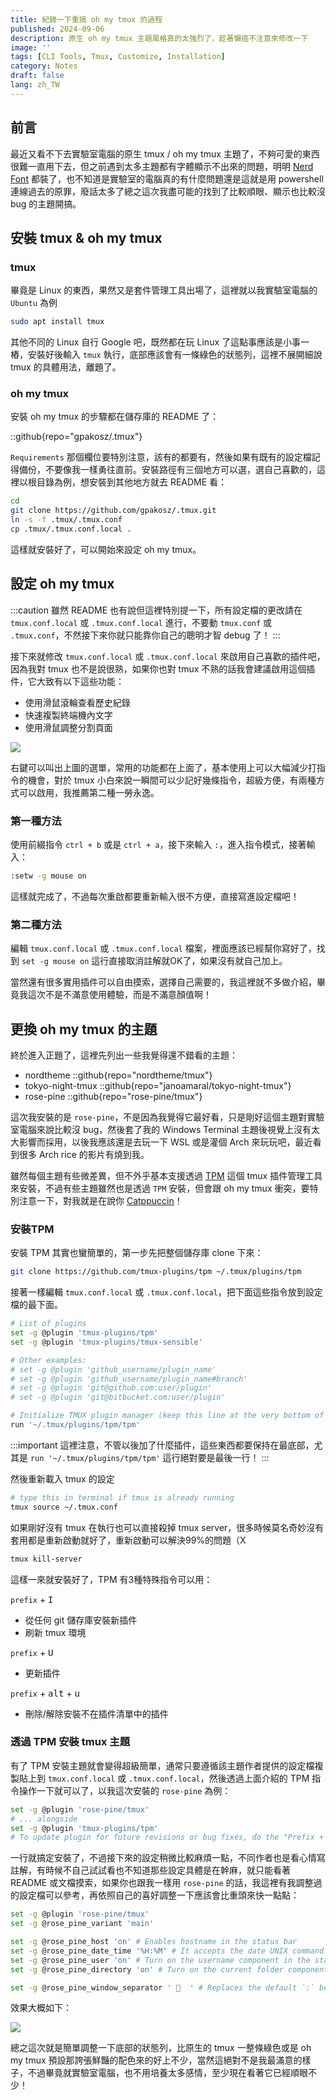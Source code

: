 ```yaml
---
title: 紀錄一下重搞 oh my tmux 的過程
published: 2024-09-06
description: 原生 oh my tmux 主題風格真的太強烈了，趁著懶癌不注意來修改一下
image: ''
tags: [CLI Tools, Tmux, Customize, Installation]
category: Notes
draft: false 
lang: zh_TW
---
```


## 前言

最近又看不下去實驗室電腦的原生 tmux / oh my tmux 主題了，不夠可愛的東西很難一直用下去，但之前遇到太多主題都有字體顯示不出來的問題，明明 [Nerd Font](https://www.nerdfonts.com/) 都裝了，也不知道是實驗室的電腦真的有什麼問題還是這就是用 powershell 連線過去的原罪，廢話太多了總之這次我盡可能的找到了比較順眼、顯示也比較沒 bug 的主題開搞。

## 安裝 tmux & oh my tmux

### tmux

畢竟是 Linux 的東西，果然又是套件管理工具出場了，這裡就以我實驗室電腦的 `Ubuntu` 為例

```bash
sudo apt install tmux
```

其他不同的 Linux 自行 Google 吧，既然都在玩 Linux 了這點事應該是小事一樁，安裝好後輸入 `tmux` 執行，底部應該會有一條綠色的狀態列，這裡不展開細說 tmux 的具體用法，離題了。

### oh my tmux

安裝 oh my tmux 的步驟都在儲存庫的 README 了：

::github{repo="gpakosz/.tmux"}

`Requirements` 那個欄位要特別注意，該有的都要有，然後如果有既有的設定檔記得備份，不要像我一樣勇往直前。安裝路徑有三個地方可以選，選自己喜歡的，這裡以根目錄為例，想安裝到其他地方就去 README 看：

```bash
cd
git clone https://github.com/gpakosz/.tmux.git
ln -s -f .tmux/.tmux.conf
cp .tmux/.tmux.conf.local .
```

這樣就安裝好了，可以開始來設定 oh my tmux。

## 設定 oh my tmux

:::caution
雖然 README 也有說但這裡特別提一下，所有設定檔的更改請在 `tmux.conf.local` 或 `.tmux.conf.local` 進行，不要動 `tmux.conf` 或 `.tmux.conf`，不然接下來你就只能靠你自己的聰明才智 debug 了！
:::

接下來就修改 `tmux.conf.local` 或 `.tmux.conf.local` 來啟用自己喜歡的插件吧，因為我對 tmux 也不是說很熟，如果你也對 tmux 不熟的話我會建議啟用這個插件，它大致有以下這些功能：

- 使用滑鼠滾輪查看歷史紀錄
- 快速複製終端機內文字
- 使用滑鼠調整分割頁面

![](1.png)

右鍵可以叫出上圖的選單，常用的功能都在上面了，基本使用上可以大幅減少打指令的機會，對於 tmux 小白來說一瞬間可以少記好幾條指令，超級方便，有兩種方式可以啟用，我推薦第二種一勞永逸。

### 第一種方法

使用前綴指令 `ctrl + b` 或是 `ctrl + a`，接下來輸入 `:`，進入指令模式，接著輸入：

```bash
:setw -g mouse on
```

這樣就完成了，不過每次重啟都要重新輸入很不方便，直接寫進設定檔吧！

### 第二種方法

編輯 `tmux.conf.local` 或 `.tmux.conf.local` 檔案，裡面應該已經幫你寫好了，找到 `set -g mouse on` 這行直接取消註解就OK了，如果沒有就自己加上。

當然還有很多實用插件可以自由摸索，選擇自己需要的，我這裡就不多做介紹，畢竟我這次不是不滿意使用體驗，而是不滿意顏值啊！

## 更換 oh my tmux 的主題

終於進入正題了，這裡先列出一些我覺得還不錯看的主題：

- nordtheme
::github{repo="nordtheme/tmux"}
- tokyo-night-tmux
::github{repo="janoamaral/tokyo-night-tmux"}
- rose-pine
::github{repo="rose-pine/tmux"}

這次我安裝的是 `rose-pine`，不是因為我覺得它最好看，只是剛好這個主題對實驗室電腦來說比較沒 bug，然後套了我的 Windows Terminal 主題後視覺上沒有太大影響而採用，以後我應該還是去玩一下 WSL 或是灌個 Arch 來玩玩吧，最近看到很多 Arch rice 的影片有燒到我。

雖然每個主題有些微差異，但不外乎基本支援透過 [TPM](https://github.com/tmux-plugins/tpm) 這個 tmux 插件管理工具來安裝，不過有些主題雖然也是透過 `TPM` 安裝，但會跟 oh my tmux 衝突，要特別注意一下，對我就是在說你 [Catppuccin](https://github.com/catppuccin/tmux)！

### 安裝TPM

安裝 TPM 其實也蠻簡單的，第一步先把整個儲存庫 clone 下來：

```bash
git clone https://github.com/tmux-plugins/tpm ~/.tmux/plugins/tpm
```

接著一樣編輯 `tmux.conf.local` 或 `.tmux.conf.local`，把下面這些指令放到設定檔的最下面。

```bash
# List of plugins
set -g @plugin 'tmux-plugins/tpm'
set -g @plugin 'tmux-plugins/tmux-sensible'

# Other examples:
# set -g @plugin 'github_username/plugin_name'
# set -g @plugin 'github_username/plugin_name#branch'
# set -g @plugin 'git@github.com:user/plugin'
# set -g @plugin 'git@bitbucket.com:user/plugin'

# Initialize TMUX plugin manager (keep this line at the very bottom of tmux.conf)
run '~/.tmux/plugins/tpm/tpm'
```

:::important
這裡注意，不管以後加了什麼插件，這些東西都要保持在最底部，尤其是 `run '~/.tmux/plugins/tpm/tpm'` 這行絕對要是最後一行！
:::

然後重新載入 tmux 的設定

```bash
# type this in terminal if tmux is already running
tmux source ~/.tmux.conf
```

如果剛好沒有 tmux 在執行也可以直接殺掉 tmux server，很多時候莫名奇妙沒有套用都是重新啟動就好了，重新啟動可以解決99%的問題（X

```bash
tmux kill-server
```

這樣一來就安裝好了，TPM 有3種特殊指令可以用：

`prefix` + <kbd>I</kbd>
- 從任何 git 儲存庫安裝新插件
- 刷新 tmux 環境

`prefix` + <kbd>U</kbd>
- 更新插件

`prefix` + <kbd>alt</kbd> + <kbd>u</kbd>
- 刪除/解除安裝不在插件清單中的插件

### 透過 TPM 安裝 tmux 主題

有了 TPM 安裝主題就會變得超級簡單，通常只要遵循該主題作者提供的設定檔複製貼上到 `tmux.conf.local` 或 `.tmux.conf.local`，然後透過上面介紹的 TPM 指令操作一下就可以了，以我這次安裝的 `rose-pine` 為例：

```bash
set -g @plugin 'rose-pine/tmux'
# ... alongside
set -g @plugin 'tmux-plugins/tpm'
# To update plugin for future revisions or bug fixes, do the "Prefix + U" keycombo
```

一行就搞定安裝了，不過接下來的設定稍微比較麻煩一點，不同作者也是看心情寫註解，有時候不自己試試看也不知道那些設定具體是在幹麻，就只能看著 README 或文檔摸索，如果你也跟我一樣用 `rose-pine` 的話，我這裡有我調整過的設定檔可以參考，再依照自己的喜好調整一下應該會比重頭來快一點點：

```bash
set -g @plugin 'rose-pine/tmux'
set -g @rose_pine_variant 'main'

set -g @rose_pine_host 'on' # Enables hostname in the status bar
set -g @rose_pine_date_time '%H:%M' # It accepts the date UNIX command format (man date for info)
set -g @rose_pine_user 'on' # Turn on the username component in the statusbar
set -g @rose_pine_directory 'on' # Turn on the current folder component in the status bar

set -g @rose_pine_window_separator '   ' # Replaces the default `:` between the window number and name
```

效果大概如下：

![](2.png)

總之這次就是簡單調整一下底部的狀態列，比原生的 tmux 一整條綠色或是 oh my tmux 預設那誇張鮮豔的配色來的好上不少，當然這絕對不是我最滿意的樣子，不過畢竟就實驗室電腦，也不用培養太多感情，至少現在看著它已經順眼不少！
